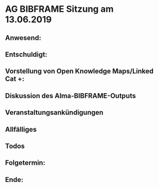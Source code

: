 # AG BIBFRAME Sitzung am 13.06.2019

## Anwesend: 
## Entschuldigt: 

## Vorstellung von Open Knowledge Maps/Linked Cat +:

## Diskussion des Alma-BIBFRAME-Outputs

## Veranstaltungsankündigungen

## Allfälliges

## Todos

## Folgetermin: 
## Ende: 
